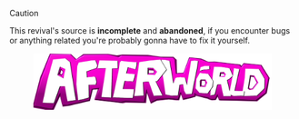 > [!CAUTION]
> This revival's source is **incomplete** and **abandoned**, if you encounter bugs or anything related you're probably gonna have to fix it yourself.

<p align="center">
    <img src="https://raw.githubusercontent.com/Kqsane/Afterworld-Soruce-V3/refs/heads/main/AFTERWORLD.png?token=GHSAT0AAAAAADHZCJPE4RPCKD67FI6OZG642EIGVJA" width="420">
</p>
